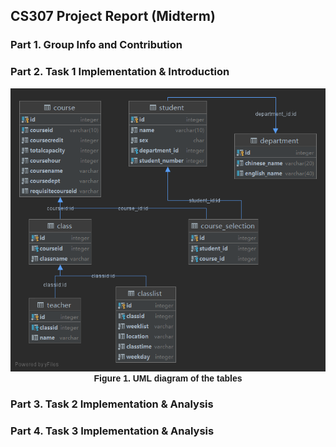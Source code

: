 ## CS307 Project Report (Midterm)

### Part 1. Group Info and Contribution

### Part 2. Task 1 Implementation & Introduction

<img src="./table_design.png" alt="design diagram" style="zoom:100%;" />

<center style="font-family:Arial;font-weight:bold">Figure 1. UML diagram of the tables</center>

### Part 3. Task 2 Implementation & Analysis

### Part 4. Task 3 Implementation & Analysis